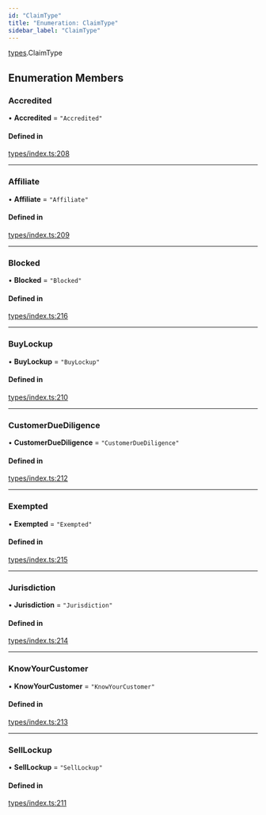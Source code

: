 ```yaml
---
id: "ClaimType"
title: "Enumeration: ClaimType"
sidebar_label: "ClaimType"
---
```


[types](../../../modules/Types/Types.md).ClaimType

## Enumeration Members

### Accredited

• **Accredited** = ``"Accredited"``

#### Defined in

[types/index.ts:208](https://github.com/PolymeshAssociation/polymesh-sdk/blob/acc2284c/src/types/index.ts#L208)

___

### Affiliate

• **Affiliate** = ``"Affiliate"``

#### Defined in

[types/index.ts:209](https://github.com/PolymeshAssociation/polymesh-sdk/blob/acc2284c/src/types/index.ts#L209)

___

### Blocked

• **Blocked** = ``"Blocked"``

#### Defined in

[types/index.ts:216](https://github.com/PolymeshAssociation/polymesh-sdk/blob/acc2284c/src/types/index.ts#L216)

___

### BuyLockup

• **BuyLockup** = ``"BuyLockup"``

#### Defined in

[types/index.ts:210](https://github.com/PolymeshAssociation/polymesh-sdk/blob/acc2284c/src/types/index.ts#L210)

___

### CustomerDueDiligence

• **CustomerDueDiligence** = ``"CustomerDueDiligence"``

#### Defined in

[types/index.ts:212](https://github.com/PolymeshAssociation/polymesh-sdk/blob/acc2284c/src/types/index.ts#L212)

___

### Exempted

• **Exempted** = ``"Exempted"``

#### Defined in

[types/index.ts:215](https://github.com/PolymeshAssociation/polymesh-sdk/blob/acc2284c/src/types/index.ts#L215)

___

### Jurisdiction

• **Jurisdiction** = ``"Jurisdiction"``

#### Defined in

[types/index.ts:214](https://github.com/PolymeshAssociation/polymesh-sdk/blob/acc2284c/src/types/index.ts#L214)

___

### KnowYourCustomer

• **KnowYourCustomer** = ``"KnowYourCustomer"``

#### Defined in

[types/index.ts:213](https://github.com/PolymeshAssociation/polymesh-sdk/blob/acc2284c/src/types/index.ts#L213)

___

### SellLockup

• **SellLockup** = ``"SellLockup"``

#### Defined in

[types/index.ts:211](https://github.com/PolymeshAssociation/polymesh-sdk/blob/acc2284c/src/types/index.ts#L211)
